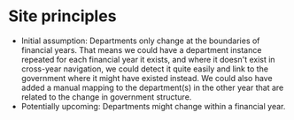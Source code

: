 # Site principles

* Initial assumption: Departments only change at the boundaries of financial years. That means we could have a department instance repeated for each financial year it exists, and where it doesn't exist in cross-year navigation, we could detect it quite easily and link to the government where it might have existed instead. We could also have added a manual mapping to the department\(s\) in the other year that are related to the change in government structure.
* Potentially upcoming: Departments might change within a financial year.


